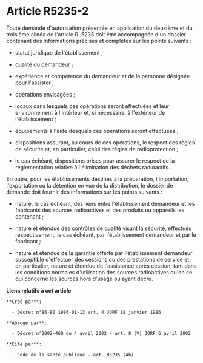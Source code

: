 # Article R5235-2

Toute demande d'autorisation présentée en application du deuxième et du troisième alinéa de l'article R. 5235 doit être
accompagnée d'un dossier contenant des informations précises et complètes sur les points suivants :

- statut juridique de l'établissement ;

- qualité du demandeur ;

- expérience et compétence du demandeur et de la personne désignée pour l'assister ;

- opérations envisagées ;

- locaux dans lesquels ces opérations seront effectuées et leur environnement à l'intérieur et, si nécessaire, à l'extérieur
de l'établissement ;

- équipements à l'aide desquels ces opérations seront effectuées ;

- dispositions assurant, au cours de ces opérations, le respect des règles de sécurité et, en particulier, celui des règles
de radioprotection ;

- le cas échéant, dispositions prises pour assurer le respect de la réglementation relative à l'élimination des déchets
radioactifs. 

En outre, pour les établissements destinés à la préparation, l'importation, l'exportation ou la détention en vue de la
distribution, le dossier de demande doit fournir des informations sur les points suivants    :

- nature, le cas échéant, des liens entre l'établissement demandeur et les fabricants des sources radioactives et des
produits ou appareils les contenant ;

- nature et étendue des contrôles de qualité visant la sécurité, effectués respectivement, le cas échéant, par
l'établissement demandeur et par le fabricant ;

- nature et étendue de la garantie offerte par l'établissement demandeur susceptible d'effectuer des cessions ou des
prestations de service et, en particulier, nature et étendue de l'assistance après cession, tant dans les conditions normales
d'utilisation des sources radioactives qu'en ce qui concerne les sources hors d'usage ou ayant décru.

**Liens relatifs à cet article**

	**Créé par**:

	  - Décret n°86-80 1986-01-13 art. 4 JORF 18 janvier 1986

	**Abrogé par**:

	  - Décret n°2002-460 du 4 avril 2002 - art. 8 (V) JORF 6 avril 2002

	**Cité par**:

	  - Code de la santé publique - art. R5235 (Ab)
